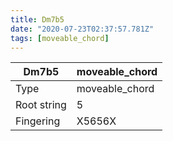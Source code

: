 ```yaml
---
title: Dm7b5
date: "2020-07-23T02:37:57.781Z"
tags: [moveable_chord]
---
```


|Dm7b5|moveable_chord|
|---|---|
|Type|moveable_chord|
|Root string|5|
|Fingering|X5656X|

